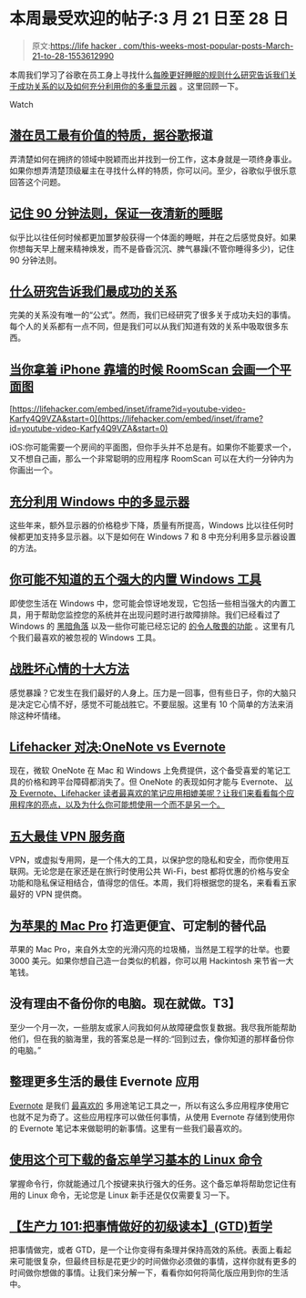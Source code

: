 # 本周最受欢迎的帖子:3 月 21 日至 28 日

> 原文:[https://life hacker . com/this-weeks-most-popular-posts-March-21-to-28-1553612990](https://lifehacker.com/this-weeks-most-popular-posts-march-21st-to-28th-1553612990)

本周我们学习了谷歌在员工身上寻找什么[每晚更好睡眠的规则](http://lifehacker.com/remember-the-90-minute-rule-to-ensure-a-refreshing-nigh-1551241082)[什么研究告诉我们关于成功关系的](http://lifehacker.com/what-research-tells-us-about-the-most-successful-relati-1552386916)[以及如何充分利用你的多重显示器](http://lifehacker.com/make-the-most-of-your-multiple-monitors-in-windows-5526025) 。这里回顾一下。

Watch

## [潜在员工最有价值的特质，据谷歌](http://lifehacker.com/the-most-valuable-traits-in-a-potential-employee-accor-1551055279)报道

弄清楚如何在拥挤的领域中脱颖而出并找到一份工作，这本身就是一项终身事业。如果你想弄清楚顶级雇主在寻找什么样的特质，你可以问。至少，谷歌似乎很乐意回答这个问题。

## [记住 90 分钟法则，保证一夜清新的睡眠](http://lifehacker.com/remember-the-90-minute-rule-to-ensure-a-refreshing-nigh-1551241082)

似乎比以往任何时候都更加噩梦般获得一个体面的睡眠，并在之后感觉良好。如果你想每天早上醒来精神焕发，而不是昏昏沉沉、脾气暴躁(不管你睡得多少)，记住 90 分钟法则。

## [什么研究告诉我们最成功的关系](http://lifehacker.com/what-research-tells-us-about-the-most-successful-relati-1552386916)

完美的关系没有唯一的“公式”。然而，我们已经研究了很多关于成功夫妇的事情。每个人的关系都有一点不同，但是我们可以从我们知道有效的关系中吸取很多东西。

## [当你拿着 iPhone 靠墙的时候 RoomScan 会画一个平面图](http://lifehacker.com/roomscan-draws-a-floor-plan-when-you-hold-your-iphone-a-1550584819)

 [https://lifehacker.com/embed/inset/iframe?id=youtube-video-Karfy4Q9VZA&start=0](https://lifehacker.com/embed/inset/iframe?id=youtube-video-Karfy4Q9VZA&start=0) 

iOS:你可能需要一个房间的平面图，但你手头并不总是有。如果你不能要求一个，又不想自己画，那么一个非常聪明的应用程序 RoomScan 可以在大约一分钟内为你画出一个。

## [充分利用 Windows 中的多显示器](http://lifehacker.com/make-the-most-of-your-multiple-monitors-in-windows-5526025)

这些年来，额外显示器的价格稳步下降，质量有所提高，Windows 比以往任何时候都更加支持多显示器。以下是如何在 Windows 7 和 8 中充分利用多显示器设置的方法。

## [你可能不知道的五个强大的内置 Windows 工具](http://lifehacker.com/5-powerful-windows-tools-you-might-not-know-about-1548488241)

即使您生活在 Windows 中，您可能会惊讶地发现，它包括一些相当强大的内置工具，用于帮助您监控您的系统并在出现问题时进行故障排除。我们已经看过了 Windows 的 [黑暗角落](https://lifehacker.com/de-mystifying-the-dark-corners-of-windows-the-registry-5880876) 以及一些你可能已经忘记的 [的令人敬畏的功能](http://lifehacker.com/7-awesome-features-youve-forgotten-about-in-windows-7-5932456) 。这里有几个我们最喜欢的被忽视的 Windows 工具。

## [战胜坏心情的十大方法](http://lifehacker.com/top-10-ways-to-beat-a-bad-mood-1548932762)

感觉暴躁？它发生在我们最好的人身上。压力是一回事，但有些日子，你的大脑只是决定它心情不好，感觉不可能战胜它。不要屈服。这里有 10 个简单的方法来消除这种坏情绪。

## [Lifehacker 对决:OneNote vs Evernote](http://lifehacker.com/lifehacker-faceoff-onenote-vs-evernote-1550697885)

现在，微软 OneNote 在 Mac 和 Windows 上免费提供，这个备受喜爱的笔记工具的价格和跨平台障碍都消失了。但 OneNote 的表现如何才能与 Evernote、 [以及 Evernote、Lifehacker 读者最喜欢的笔记应用相媲美呢？让我们来看看每个应用程序的亮点，以及为什么你可能想使用一个而不是另一个。](http://lifehacker.com/ive-been-using-evernote-all-wrong-heres-why-its-actual-5989980)

## [五大最佳 VPN 服务商](http://lifehacker.com/five-best-vpn-service-providers-5935863)

VPN，或虚拟专用网，是一个伟大的工具，以保护您的隐私和安全，而你使用互联网。无论您是在家还是在旅行时使用公共 Wi-Fi，best 都将优惠的价格与安全功能和隐私保证相结合，值得您的信任。本周，我们将根据您的提名，来看看五家最好的 VPN 提供商。

## [为苹果的 Mac Pro](http://lifehacker.com/build-a-cheaper-customizable-alternative-to-apples-mac-5919132) 打造更便宜、可定制的替代品

苹果的 Mac Pro，来自外太空的光滑闪亮的垃圾桶，当然是工程学的壮举。也要 3000 美元。如果你想自己造一台类似的机器，你可以用 Hackintosh 来节省一大笔钱。

## 没有理由不备份你的电脑。现在就做。T3】

至少一个月一次，一些朋友或家人问我如何从故障硬盘恢复数据。我尽我所能帮助他们，但在我的脑海里，我的答案总是一样的:“回到过去，像你知道的那样备份你的电脑。”

## 整理更多生活的最佳 Evernote 应用

[Evernote](http://lifehacker.com/ive-been-using-evernote-all-wrong-heres-why-its-actual-5989980) 是我们 [最喜欢的](https://lifehacker.com/whats-all-the-fuss-about-evernote-should-i-be-using-it-5964285) 多用途笔记工具之一，所以有这么多应用程序使用它也就不足为奇了。这些应用程序可以做任何事情，从使用 Evernote 存储到使用你的 Evernote 笔记本来做聪明的新事情。这里有一些我们最喜欢的。

## [使用这个可下载的备忘单学习基本的 Linux 命令](http://lifehacker.com/learn-basic-linux-commands-with-this-downloadable-cheat-1552019180)

掌握命令行，你就能通过几个按键来执行强大的任务。这个备忘单将帮助您记住有用的 Linux 命令，无论您是 Linux 新手还是仅仅需要复习一下。

## [【生产力 101:把事情做好的初级读本】(GTD)哲学](http://lifehacker.com/productivity-101-a-primer-to-the-getting-things-done-1551880955)

把事情做完，或者 GTD，是一个让你变得有条理并保持高效的系统。表面上看起来可能很复杂，但最终目标是花更少的时间做你必须做的事情，这样你就有更多的时间做你想做的事情。让我们来分解一下，看看你如何将简化版应用到你的生活中。